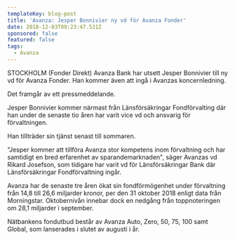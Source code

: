 ```yaml
---
templateKey: blog-post
title: 'Avanza: Jesper Bonnivier ny vd för Avanza Fonder'
date: 2018-12-03T09:23:47.531Z
sponsored: false
featured: false
tags:
  - Avanza
---
```

STOCKHOLM (Fonder Direkt) Avanza Bank har utsett Jesper Bonnivier till ny vd för Avanza Fonder. Han kommer även att ingå i Avanzas koncernledning.

Det framgår av ett pressmeddelande.

Jesper Bonnivier kommer närmast från Länsförsäkringar Fondförvalting där han under de senaste tio åren har varit vice vd och ansvarig för förvaltningen.

Han tillträder sin tjänst senast till sommaren.

"Jesper kommer att tillföra Avanza stor kompetens inom förvaltning och har samtidigt en bred erfarenhet av sparandemarknaden", säger Avanzas vd Rikard Josefson, som tidigare har varit vd för Länsförsäkringar Bank där Länsförsäkringar Fondförvaltning ingår.

Avanza har de senaste tre åren ökat sin fondförmögenhet under förvaltning från 14,8 till 26,6 miljarder kronor, per den 31 oktober 2018 enligt data från Morningstar. Oktobernivån innebar dock en nedgång från toppnoteringen om 28,1 miljarder i september.

Nätbankens fondutbud består av Avanza Auto, Zero, 50, 75, 100 samt Global, som lanserades i slutet av augusti i år.
